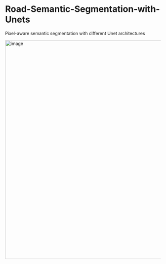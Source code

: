 # Road-Semantic-Segmentation-with-Unets
Pixel-aware semantic segmentation with different Unet architectures



<img width="708" alt="image" src="https://github.com/DavidAlexanderMoe/Road-Semantic-Segmentation-with-Unets/assets/118896276/2f7b9b2a-104d-4d4d-a29f-555037e32a62">
